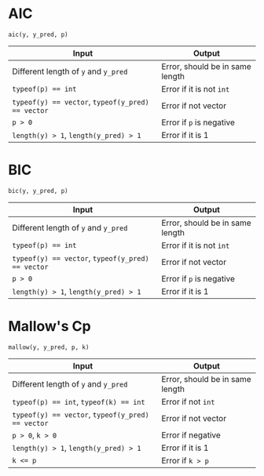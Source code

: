 # AIC

```
aic(y, y_pred, p)
```

| Input | Output |
|----------------|-----------------|
| Different length of `y` and `y_pred` | Error, should be in same length |
| `typeof(p) == int`| Error if it is not `int` |
| `typeof(y) == vector`, `typeof(y_pred) == vector` | Error if not vector |
| `p > 0` | Error if `p` is negative |
| `length(y) > 1`, `length(y_pred) > 1` | Error if it is 1 |

# BIC

```
bic(y, y_pred, p)
```

| Input | Output |
|----------------|-----------------|
| Different length of `y` and `y_pred` | Error, should be in same length |
| `typeof(p) == int`| Error if it is not `int` |
| `typeof(y) == vector`, `typeof(y_pred) == vector` | Error if not vector |
| `p > 0` | Error if `p` is negative |
| `length(y) > 1`, `length(y_pred) > 1` | Error if it is 1 |

# Mallow's Cp

```
mallow(y, y_pred, p, k)
```

| Input | Output |
|----------------|-----------------|
| Different length of `y` and `y_pred` | Error, should be in same length |
| `typeof(p) == int`, `typeof(k) == int`| Error if not `int` |
| `typeof(y) == vector`, `typeof(y_pred) == vector` | Error if not vector |
| `p > 0`, `k > 0` | Error if negative |
| `length(y) > 1`, `length(y_pred) > 1` | Error if it is 1 |
| `k <= p` | Error if `k > p` |
